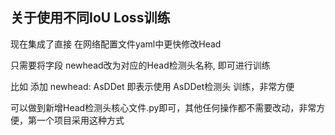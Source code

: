 ## 关于使用不同IoU Loss训练

现在集成了直接 在网络配置文件yaml中更快修改Head

只需要将字段 newhead改为对应的Head检测头名称, 即可进行训练

比如 添加
newhead: AsDDet
即表示使用 AsDDet检测头 训练，非常方便

可以做到新增Head检测头核心文件.py即可，其他任何操作都不需要改动，非常方便，第一个项目采用这种方式